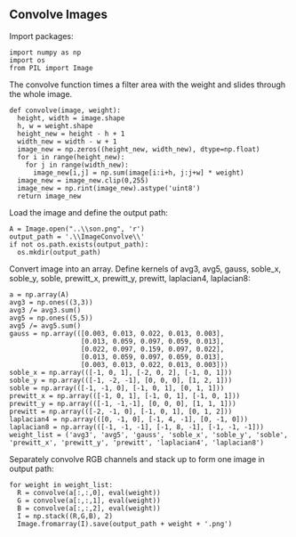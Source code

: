## Convolve Images
Import packages:
```
import numpy as np
import os
from PIL import Image
```
The convolve function times a filter area with the weight and slides through the whole image.
```
def convolve(image, weight):
  height, width = image.shape
  h, w = weight.shape
  height_new = height - h + 1
  width_new = width - w + 1
  image_new = np.zeros((height_new, width_new), dtype=np.float)
  for i in range(height_new):
    for j in range(width_new):
      image_new[i,j] = np.sum(image[i:i+h, j:j+w] * weight)
  image_new = image_new.clip(0,255)
  image_new = np.rint(image_new).astype('uint8')
  return image_new
```
Load the image and define the output path:
```
A = Image.open("..\\son.png", 'r')
output_path = '.\\ImageConvolve\\'
if not os.path.exists(output_path):
  os.mkdir(output_path)
```
Convert image into an array. Define kernels of avg3, avg5, gauss, soble_x, soble_y, soble, prewitt_x, prewitt_y, prewitt, laplacian4, laplacian8:
```
a = np.array(A)
avg3 = np.ones((3,3))
avg3 /= avg3.sum()
avg5 = np.ones((5,5))
avg5 /= avg5.sum()
gauss = np.array(([0.003, 0.013, 0.022, 0.013, 0.003],
                  [0.013, 0.059, 0.097, 0.059, 0.013],
                  [0.022, 0.097, 0.159, 0.097, 0.022],
                  [0.013, 0.059, 0.097, 0.059, 0.013],
                  [0.003, 0.013, 0.022, 0.013, 0.003]))
soble_x = np.array(([-1, 0, 1], [-2, 0, 2], [-1, 0, 1]))
soble_y = np.array(([-1, -2, -1], [0, 0, 0], [1, 2, 1]))
soble = np.array(([-1, -1, 0], [-1, 0, 1], [0, 1, 1]))
prewitt_x = np.array(([-1, 0, 1], [-1, 0, 1], [-1, 0, 1]))
prewitt_y = np.array(([-1, -1,-1], [0, 0, 0], [1, 1, 1]))
prewitt = np.array(([-2, -1, 0], [-1, 0, 1], [0, 1, 2]))
laplacian4 = np.array(([0, -1, 0], [-1, 4, -1], [0, -1, 0]))
laplacian8 = np.array(([-1, -1, -1], [-1, 8, -1], [-1, -1, -1]))
weight_list = ('avg3', 'avg5', 'gauss', 'soble_x', 'soble_y', 'soble', 'prewitt_x', 'prewitt_y', 'prewitt', 'laplacian4', 'laplacian8')
```
Separately convolve RGB channels and stack up to form one image in output path:
```
for weight in weight_list:
  R = convolve(a[:,:,0], eval(weight))
  G = convolve(a[:,:,1], eval(weight))
  B = convolve(a[:,:,2], eval(weight))
  I = np.stack((R,G,B), 2)
  Image.fromarray(I).save(output_path + weight + '.png')
```
